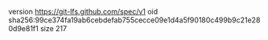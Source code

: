 version https://git-lfs.github.com/spec/v1
oid sha256:99ce374fa19ab6cebdefab755cecce09e1d4a5f90180c499b9c21e280d9e81f1
size 217
